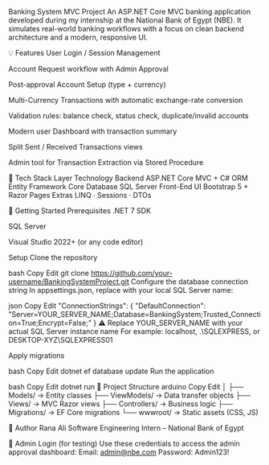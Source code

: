 Banking System MVC Project
An ASP.NET Core MVC banking application developed during my internship at the National Bank of Egypt (NBE).
It simulates real-world banking workflows with a focus on clean backend architecture and a modern, responsive UI.

💡 Features
User Login / Session Management

Account Request workflow with Admin Approval

Post-approval Account Setup (type + currency)

Multi-Currency Transactions with automatic exchange-rate conversion

Validation rules: balance check, status check, duplicate/invalid accounts

Modern user Dashboard with transaction summary

Split Sent / Received Transactions views

Admin tool for Transaction Extraction via Stored Procedure

🔧 Tech Stack
Layer	Technology
Backend	ASP.NET Core MVC + C#
ORM	Entity Framework Core
Database	SQL Server
Front-End UI	Bootstrap 5 + Razor Pages
Extras	LINQ · Sessions · DTOs

🚀 Getting Started
Prerequisites
.NET 7 SDK

SQL Server

Visual Studio 2022+ (or any code editor)

Setup
Clone the repository

bash
Copy
Edit
git clone https://github.com/your-username/BankingSystemProject.git
Configure the database connection string
In appsettings.json, replace with your local SQL Server name:

json
Copy
Edit
"ConnectionStrings": {
  "DefaultConnection": "Server=YOUR_SERVER_NAME;Database=BankingSystem;Trusted_Connection=True;Encrypt=False;"
}
⚠️ Replace YOUR_SERVER_NAME with your actual SQL Server instance name
For example: localhost, .\SQLEXPRESS, or DESKTOP-XYZ\SQLEXPRESS01

Apply migrations

bash
Copy
Edit
dotnet ef database update
Run the application

bash
Copy
Edit
dotnet run
📁 Project Structure
arduino
Copy
Edit
│
├── Models/             → Entity classes
├── ViewModels/         → Data transfer objects
├── Views/              → MVC Razor views
├── Controllers/        → Business logic
├── Migrations/         → EF Core migrations
└── wwwroot/            → Static assets (CSS, JS)


👤 Author
Rana Ali
Software Engineering Intern – National Bank of Egypt

🔐 Admin Login (for testing)
Use these credentials to access the admin approval dashboard: 
Email: admin@nbe.com
Password: Admin123!
